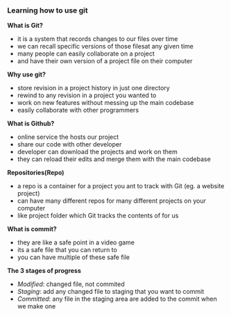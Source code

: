 ### Learning how to use git

**What is Git?**
- it is a system that records changes to our files over time
- we can recall specific versions of those filesat any given time
- many people can easily collaborate on a project 
- and have their own version of a project file on their computer

**Why use git?**
- store revision in a project history in just one directory
- rewind to any revision in a project you wanted to
- work on new features without messing up the main codebase
- easily collaborate with other programmers

**What is Github?**
- online service the hosts our project
- share our code with other developer
- developer can download the projects and work on them
- they can reload their edits and merge them with the main codebase

**Repositories(Repo)**
- a repo is a container for a project you ant to track with Git (eg. a website project)
- can have many different repos for many different projects on your computer
- like  project folder which Git tracks the contents of for us

**What is commit?**
- they are like a safe point in a video game
- its a safe file that you can return to
- you can have multiple of these safe file

**The 3 stages of progress**
- *Modified*: changed file, not commited
- *Staging*: add any changed file to staging that you want to commit
- *Committed*: any file in the staging area are added to the commit when we make one